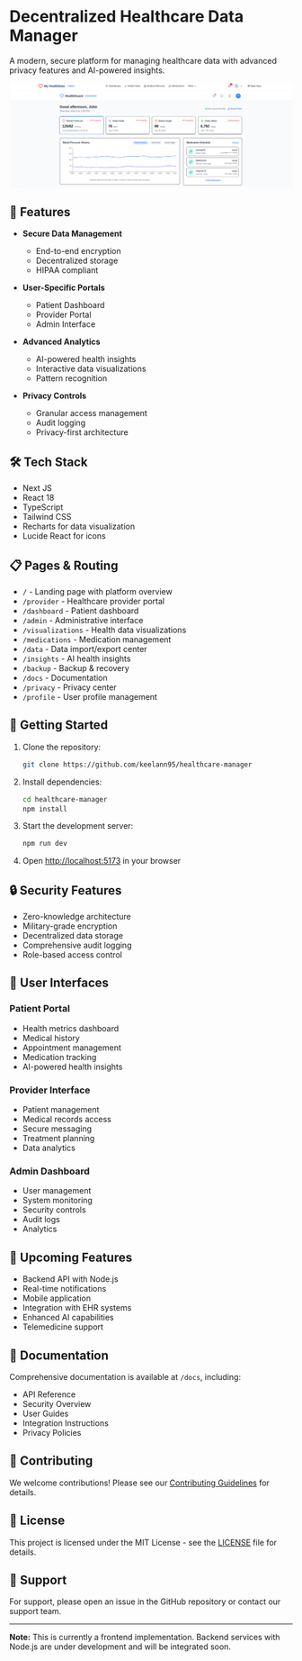 # Decentralized Healthcare Data Manager

A modern, secure platform for managing healthcare data with advanced privacy features and AI-powered insights.

![Platform Preview](./public/Health-care.png)

## 🚀 Features

- **Secure Data Management**
  - End-to-end encryption
  - Decentralized storage
  - HIPAA compliant

- **User-Specific Portals**
  - Patient Dashboard
  - Provider Portal
  - Admin Interface

- **Advanced Analytics**
  - AI-powered health insights
  - Interactive data visualizations
  - Pattern recognition

- **Privacy Controls**
  - Granular access management
  - Audit logging
  - Privacy-first architecture

## 🛠️ Tech Stack
- Next JS
- React 18
- TypeScript
- Tailwind CSS
- Recharts for data visualization
- Lucide React for icons

## 📋 Pages & Routing

- `/` - Landing page with platform overview
- `/provider` - Healthcare provider portal
- `/dashboard` - Patient dashboard
- `/admin` - Administrative interface
- `/visualizations` - Health data visualizations
- `/medications` - Medication management
- `/data` - Data import/export center
- `/insights` - AI health insights
- `/backup` - Backup & recovery
- `/docs` - Documentation
- `/privacy` - Privacy center
- `/profile` - User profile management

## 🚦 Getting Started

1. Clone the repository:
   ```bash
   git clone https://github.com/keelann95/healthcare-manager
   ```

2. Install dependencies:
   ```bash
   cd healthcare-manager
   npm install
   ```

3. Start the development server:
   ```bash
   npm run dev
   ```

4. Open [http://localhost:5173](http://localhost:5173) in your browser

## 🔒 Security Features

- Zero-knowledge architecture
- Military-grade encryption
- Decentralized data storage
- Comprehensive audit logging
- Role-based access control

## 📱 User Interfaces

### Patient Portal
- Health metrics dashboard
- Medical history
- Appointment management
- Medication tracking
- AI-powered health insights

### Provider Interface
- Patient management
- Medical records access
- Secure messaging
- Treatment planning
- Data analytics

### Admin Dashboard
- User management
- System monitoring
- Security controls
- Audit logs
- Analytics

## 🎯 Upcoming Features

- Backend API with Node.js
- Real-time notifications
- Mobile application
- Integration with EHR systems
- Enhanced AI capabilities
- Telemedicine support

## 📖 Documentation

Comprehensive documentation is available at `/docs`, including:
- API Reference
- Security Overview
- User Guides
- Integration Instructions
- Privacy Policies

## 🤝 Contributing

We welcome contributions! Please see our [Contributing Guidelines](CONTRIBUTING.md) for details.

## 📄 License

This project is licensed under the MIT License - see the [LICENSE](LICENSE) file for details.

## 🌟 Support

For support, please open an issue in the GitHub repository or contact our support team.

---

**Note:** This is currently a frontend implementation. Backend services with Node.js are under development and will be integrated soon.